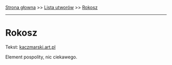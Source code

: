 [Strona głowna](../index.md) >> [Lista utworów](../list.md) >> [Rokosz](515.md)

---

# Rokosz

Tekst: [kaczmarski.art.pl](https://www.kaczmarski.art.pl/tworczosc/wiersze/rokosz/)

Element pospolity, nic ciekawego.